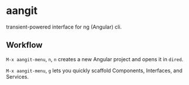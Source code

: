 # aangit

transient-powered interface for ng (Angular) cli.

## Workflow

`M-x aangit-menu`, `n`, `n` creates a new Angular project and opens it in `dired`.

`M-x aangit-menu`, `g` lets you quickly scaffold Components, Interfaces, and Services.
